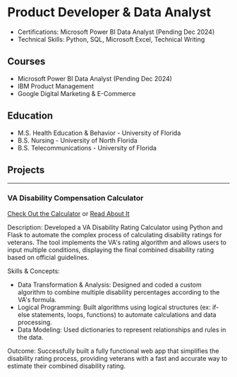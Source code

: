 # Product Developer & Data Analyst

- Certifications: Microsoft Power BI Data Analyst (Pending Dec 2024)
- Technical Skills: Python, SQL, Microsoft Excel, Technical Writing

## Courses
- Microsoft Power BI Data Analyst (Pending Dec 2024)
- IBM Product Management
- Google Digital Marketing & E-Commerce

## Education
- M.S. Health Education & Behavior - University of Florida
- B.S. Nursing - University of North Florida
- B.S. Telecommunications - University of Florida


## Projects
--------------------------------------------------------
### VA Disability Compensation Calculator

[Check Out the Calculator](https://github.com/zhadaray/va-disability-calculator) or [Read About It](https://www.zhadaray.com/post/va-disability-guide)


Description: Developed a VA Disability Rating Calculator using Python and Flask to automate the complex process of calculating disability ratings for veterans. The tool implements the VA's rating algorithm and allows users to input multiple conditions, displaying the final combined disability rating based on official guidelines.

Skills & Concepts:

- Data Transformation & Analysis: Designed and coded a custom algorithm to combine multiple disability percentages according to the VA's formula.
- Logical Programming: Built algorithms using logical structures (ex: if-else statements, loops, functions) to automate calculations and data processing.
- Data Modeling: Used dictionaries to represent relationships and rules in the data.

Outcome: Successfully built a fully functional web app that simplifies the disability rating process, providing veterans with a fast and accurate way to estimate their combined disability rating.



